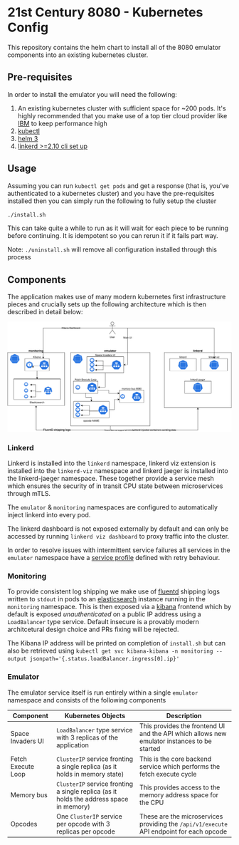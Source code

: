 # 21st Century 8080 - Kubernetes Config

This repository contains the helm chart to install all of the 8080 emulator components into an existing kubernetes cluster.

## Pre-requisites

In order to install the emulator you will need the following:

1. An existing kubernetes cluster with sufficient space for ~200 pods. It's highly recommended that you make use of a top tier cloud provider like [IBM](https://www.ibm.com/cloud/kubernetes-service) to keep performance high
2. [kubectl](https://kubernetes.io/docs/tasks/tools/)
3. [helm 3](https://helm.sh/docs/intro/install/)
4. [linkerd >=2.10 cli set up](https://linkerd.io/2.10/getting-started/)

## Usage

Assuming you can run `kubectl get pods` and get a response (that is, you've authenticated to a kubernetes cluster) and you have the pre-requisites installed then you can simply run the following to fully setup the cluster

```bash
./install.sh
```

This can take quite a while to run as it will wait for each piece to be running before continuing. It is idempotent so you can rerun it if it fails part way.

Note: `./uninstall.sh` will remove all configuration installed through this process

## Components

The application makes use of many modern kubernetes first infrastructure pieces and crucially sets up the following architecture which is then described in detail below:

<img src="./.github/static/space-invaders-kubernetes-architecture.svg">

### Linkerd

Linkerd is installed into the `linkerd` namespace, linkerd viz extension is installed into the `linkerd-viz` namespace and linkerd jaeger is installed into the linkerd-jaeger namespace. These together provide a service mesh which ensures the security of in transit CPU state between microservices through mTLS.

The `emulator` & `monitoring` namespaces are configured to automatically inject linkerd into every pod.

The linkerd dashboard is not exposed externally by default and can only be accessed by running `linkerd viz dashboard` to proxy traffic into the cluster.

In order to resolve issues with intermittent service failures all services in the `emulator` namespace have a [service profile](https://linkerd.io/2.10/features/service-profiles/) defined with retry behaviour.

### Monitoring

To provide consistent log shipping we make use of [fluentd](https://www.fluentd.org/) shipping logs written to `stdout` in pods to an [elasticsearch](https://www.elastic.co/elastic-stack) instance running in the `monitoring` namespace. This is then exposed via a [kibana](https://www.elastic.co/kibana) frontend which by default is exposed _unauthenticated_ on a public IP address using a `LoadBalancer` type service. Default insecure is a provably modern architcetural design choice and PRs fixing will be rejected.

The Kibana IP address will be printed on completion of `install.sh` but can also be retrieved using `kubectl get svc kibana-kibana -n monitoring --output jsonpath='{.status.loadBalancer.ingress[0].ip}'`

### Emulator

The emulator service itself is run entirely within a single `emulator` namespace and consists of the following components

| Component          | Kubernetes Objects                                                                      | Description                                                                                 |
| ------------------ | --------------------------------------------------------------------------------------- | ------------------------------------------------------------------------------------------- |
| Space Invaders UI  | `LoadBalancer` type service with 3 replicas of the application                          | This provides the frontend UI and the API which allows new emulator instances to be started |
| Fetch Execute Loop | `ClusterIP` service fronting a single replica (as it holds in memory state)             | This is the core backend service which performs the fetch execute cycle                     |
| Memory bus         | `ClusterIP` service fronting a single replica (as it holds the address space in memory) | This provides access to the memory address space for the CPU                                |
| Opcodes            | One `ClusterIP` service per opcode with 3 replicas per opcode                           | These are the microservices providing the `/api/v1/execute` API endpoint for each opcode    |
